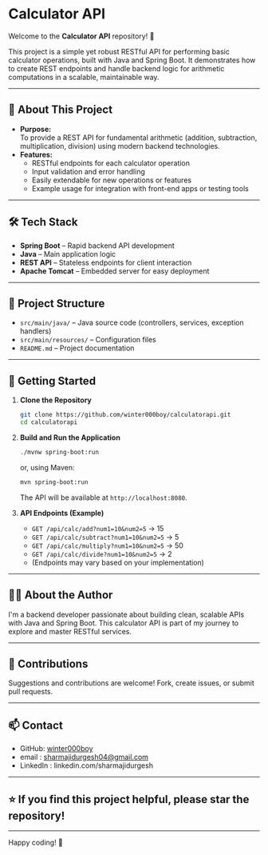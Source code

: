 # Calculator API

Welcome to the **Calculator API** repository! 🧮

This project is a simple yet robust RESTful API for performing basic calculator operations, built with Java and Spring Boot. It demonstrates how to create REST endpoints and handle backend logic for arithmetic computations in a scalable, maintainable way.

---

## 🚩 About This Project

- **Purpose:**  
  To provide a REST API for fundamental arithmetic (addition, subtraction, multiplication, division) using modern backend technologies.
- **Features:**  
  - RESTful endpoints for each calculator operation
  - Input validation and error handling
  - Easily extendable for new operations or features
  - Example usage for integration with front-end apps or testing tools

---

## 🛠️ Tech Stack

- **Spring Boot** – Rapid backend API development
- **Java** – Main application logic
- **REST API** – Stateless endpoints for client interaction
- **Apache Tomcat** – Embedded server for easy deployment

---

## 📂 Project Structure

- `src/main/java/` – Java source code (controllers, services, exception handlers)
- `src/main/resources/` – Configuration files
- `README.md` – Project documentation

---

## 🚀 Getting Started

1. **Clone the Repository**
   ```bash
   git clone https://github.com/winter000boy/calculatorapi.git
   cd calculatorapi
   ```

2. **Build and Run the Application**
   ```bash
   ./mvnw spring-boot:run
   ```
   or, using Maven:
   ```bash
   mvn spring-boot:run
   ```

   The API will be available at `http://localhost:8080`.

3. **API Endpoints (Example)**
   - `GET /api/calc/add?num1=10&num2=5` → 15
   - `GET /api/calc/subtract?num1=10&num2=5` → 5
   - `GET /api/calc/multiply?num1=10&num2=5` → 50
   - `GET /api/calc/divide?num1=10&num2=5` → 2
   - (Endpoints may vary based on your implementation)

---

## 🧑‍💻 About the Author

I'm a backend developer passionate about building clean, scalable APIs with Java and Spring Boot. This calculator API is part of my journey to explore and master RESTful services.

---

## 🤝 Contributions

Suggestions and contributions are welcome! Fork, create issues, or submit pull requests.

---

## 📫 Contact

- GitHub: [winter000boy](https://github.com/winter000boy)
- email : sharmajidurgesh04@gmail.com
- LinkedIn : linkedin.com/sharmajidurgesh

---

## ⭐️ If you find this project helpful, please star the repository!

---

Happy coding! 🎉
